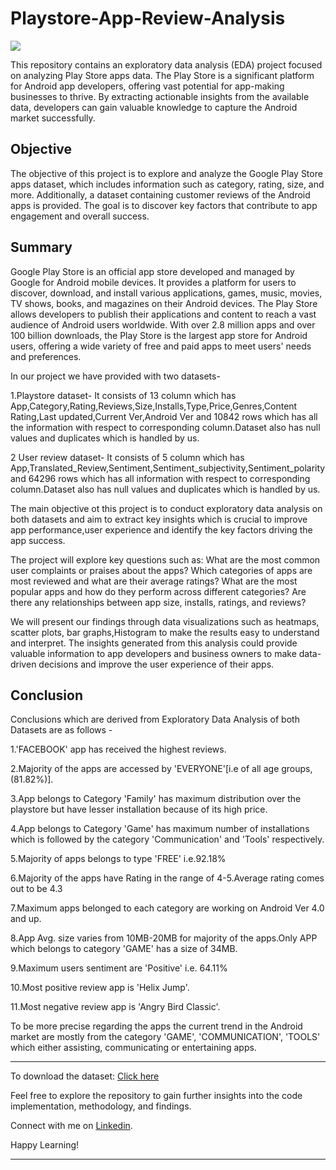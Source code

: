 # Playstore-App-Review-Analysis

![](https://media.tenor.com/8gXeiN5vTqEAAAAC/google-play-apps-google-play-services.gif)

This repository contains an exploratory data analysis (EDA) project focused on analyzing Play Store apps data. The Play Store is a significant platform for Android app developers, offering vast potential for app-making businesses to thrive. By extracting actionable insights from the available data, developers can gain valuable knowledge to capture the Android market successfully.

## Objective
The objective of this project is to explore and analyze the Google Play Store apps dataset, which includes information such as category, rating, size, and more. Additionally, a dataset containing customer reviews of the Android apps is provided. The goal is to discover key factors that contribute to app engagement and overall success.

## Summary 
Google Play Store is an official app store developed and managed by Google for Android mobile devices. It provides a platform for users to discover, download, and install various applications, games, music, movies, TV shows, books, and magazines on their Android devices. The Play Store allows developers to publish their applications and content to reach a vast audience of Android users worldwide. With over 2.8 million apps and over 100 billion downloads, the Play Store is the largest app store for Android users, offering a wide variety of free and paid apps to meet users' needs and preferences.

In our project we have provided with two datasets-

1.Playstore dataset- It consists of 13 column which has App,Category,Rating,Reviews,Size,Installs,Type,Price,Genres,Content Rating,Last updated,Current Ver,Android Ver and 10842 rows which has all the information with respect to corresponding column.Dataset also has null values and duplicates which is handled by us.

2 User review dataset- It consists of 5 column which has App,Translated_Review,Sentiment,Sentiment_subjectivity,Sentiment_polarity and 64296 rows which has all information with respect to corresponding column.Dataset also has null values and duplicates which is handled by us.

The main objective ot this project is to conduct exploratory data analysis on both datasets and aim to extract key insights which is crucial to improve app performance,user experience and identify the key factors driving the app success.

The project will explore key questions such as: What are the most common user complaints or praises about the apps? Which categories of apps are most reviewed and what are their average ratings? What are the most popular apps and how do they perform across different categories? Are there any relationships between app size, installs, ratings, and reviews?

We will present our findings through data visualizations such as heatmaps, scatter plots, bar graphs,Histogram to make the results easy to understand and interpret. The insights generated from this analysis could provide valuable information to app developers and business owners to make data-driven decisions and improve the user experience of their apps.

## Conclusion
Conclusions which are derived from Exploratory Data Analysis of both Datasets are as follows -

1.'FACEBOOK' app has received the highest reviews.

2.Majority of the apps are accessed by 'EVERYONE'[i.e of all age groups,(81.82%)].

3.App belongs to Category 'Family' has maximum distribution over the playstore but have lesser installation because of its high price.

4.App belongs to Category 'Game' has maximum number of installations which is followed by the category 'Communication' and 'Tools' respectively.

5.Majority of apps belongs to type 'FREE' i.e.92.18%

6.Majority of the apps have Rating in the range of 4-5.Average rating comes out to be 4.3

7.Maximum apps belonged to each category are working on Android Ver 4.0 and up.

8.App Avg. size varies from 10MB-20MB for majority of the apps.Only APP which belongs to category 'GAME' has a size of 34MB.

9.Maximum users sentiment are 'Positive' i.e. 64.11%

10.Most positive review app is 'Helix Jump'.

11.Most negative review app is 'Angry Bird Classic'.

To be more precise regarding the apps the current trend in the Android market are mostly from the category 'GAME', 'COMMUNICATION', 'TOOLS' which either assisting, communicating or entertaining apps.
**************************************************************************************************************************************************
To download the dataset: [Click here](https://drive.google.com/drive/folders/1lTGehQxi6TP94dHEuLKERb0sXXNA44b1?usp=sharing)

Feel free to explore the repository to gain further insights into the code implementation, methodology, and findings.

Connect with me on [Linkedin](https://www.linkedin.com/in/urvashi-dhakate-b0780320a/).

Happy Learning!
**************************************************************************************************************************************************
